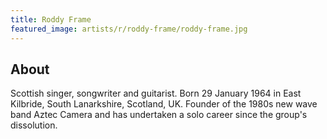 ```yaml
---
title: Roddy Frame
featured_image: artists/r/roddy-frame/roddy-frame.jpg
---
```

## About

Scottish singer, songwriter and guitarist.
Born 29 January 1964 in East Kilbride, South Lanarkshire, Scotland, UK.
Founder of the 1980s new wave band Aztec Camera and has undertaken a solo career since the group's dissolution.

